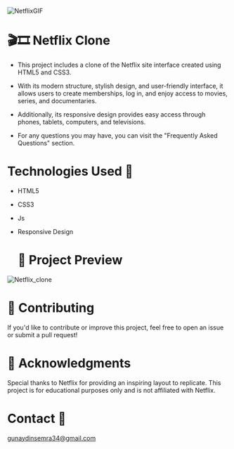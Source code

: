 
![NetflixGIF](https://github.com/user-attachments/assets/12f14588-1303-4416-83a6-6027146e56c2)

# 🎬🎞️ Netflix Clone 

* This project includes a clone of the Netflix site interface created using HTML5 and CSS3.

* With its modern structure, stylish design, and user-friendly interface, it allows users to create memberships, log in, and enjoy access to movies, series, and documentaries.

* Additionally, its responsive design provides easy access through phones, tablets, computers, and televisions.

* For any questions you may have, you can visit the "Frequently Asked Questions" section.

# Technologies Used 🎨
* HTML5
* CSS3
* Js
* Responsive Design

  # 📸 Project Preview
![Netflix_clone](https://github.com/user-attachments/assets/cf1e4ba5-b450-428f-a4d5-3522f09d8234)

  

# 🤝 Contributing
If you'd like to contribute or improve this project, feel free to open an issue or submit a pull request!

# 🌟 Acknowledgments
Special thanks to Netflix for providing an inspiring layout to replicate. This project is for educational purposes only and is not affiliated with Netflix.


# Contact 📩
gunaydinsemra34@gmail.com


